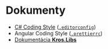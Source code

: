 # Dokumenty

- [C# Coding Style](https://github.com/Kros-sk/Kros.Documents/blob/master/coding-style.md) ([`.editorconfig`](files/.editorconfig))
- Angular Coding Style ([`.prettierrc`](files/.prettierrc))
- [Dokumentácia **Kros.Libs**](https://github.com/Kros-sk/Kros.Libs)
